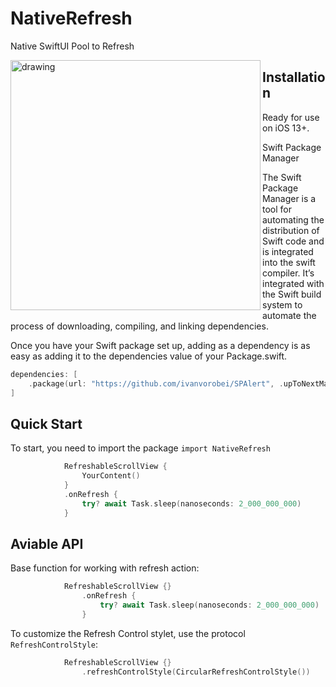 # NativeRefresh
Native SwiftUI Pool to Refresh

<img align="left" src="https://github.com/Nayzus/NativeRefresh/blob/main/example.gif" alt="drawing" width="400"/>

## Installation

Ready for use on iOS 13+.

Swift Package Manager

The Swift Package Manager is a tool for automating the distribution of Swift code and is integrated into the swift compiler. It’s integrated with the Swift build system to automate the process of downloading, compiling, and linking dependencies.

Once you have your Swift package set up, adding as a dependency is as easy as adding it to the dependencies value of your Package.swift.


```swift
dependencies: [
    .package(url: "https://github.com/ivanvorobei/SPAlert", .upToNextMajor(from: "4.2.0"))
]
```

## Quick Start

To start, you need to import the package `import NativeRefresh`

```swift
            RefreshableScrollView {
                YourContent()
            }
            .onRefresh {
                try? await Task.sleep(nanoseconds: 2_000_000_000)
            }

```

## Aviable API

Base function for working with refresh action:

```swift
            RefreshableScrollView {}
                .onRefresh {
                    try? await Task.sleep(nanoseconds: 2_000_000_000)
                }
```

To customize the Refresh Control stylet, use the protocol  `RefreshControlStyle`:

```swift
            RefreshableScrollView {}
                .refreshControlStyle(CircularRefreshControlStyle())
```


